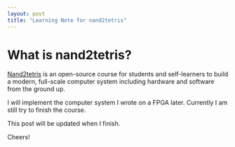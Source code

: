 ```yaml
---
layout: post
title: "Learning Note for nand2tetris"
---
```


# What is nand2tetris?

[Nand2tetris](http://www.nand2tetris.org/about.php) is an open-source course for students and self-learners to build a modern, full-scale computer system including hardware and software from the ground up.

I will implement the computer system I wrote on a FPGA later. Currently I am still try to finish the course.

This post will be updated when I finish.

Cheers!
